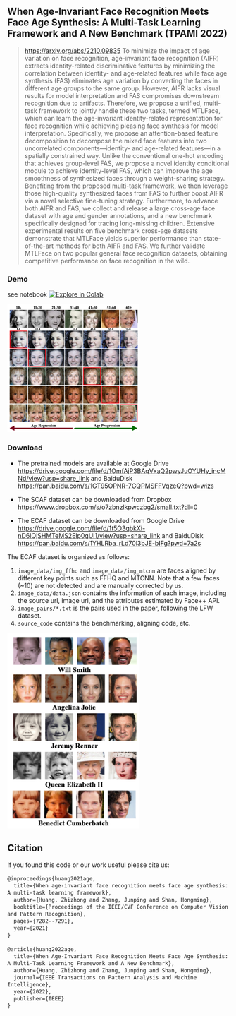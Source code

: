 ## When Age-Invariant Face Recognition Meets Face Age Synthesis: A Multi-Task Learning Framework and A New Benchmark (TPAMI 2022)
> https://arxiv.org/abs/2210.09835
> To minimize the impact of age variation on face recognition, age-invariant face recognition (AIFR) extracts identity-related discriminative features by minimizing the correlation between identity- and age-related features while face age synthesis (FAS) eliminates age variation by converting the faces in different age groups to the same group. However, AIFR lacks visual results for model interpretation and FAS compromises downstream recognition due to artifacts. Therefore, we propose a unified, multi-task framework to jointly handle these two tasks, termed MTLFace, which can learn the age-invariant identity-related representation for face recognition while achieving pleasing face synthesis for model interpretation. Specifically, we propose an attention-based feature decomposition to decompose the mixed face features into two uncorrelated components—identity- and age-related features—in a spatially constrained way. Unlike the conventional one-hot encoding that achieves group-level FAS, we propose a novel identity conditional module to achieve identity-level FAS, which can improve the age smoothness of synthesized faces through a weight-sharing strategy. Benefiting from the proposed multi-task framework, we then leverage those high-quality synthesized faces from FAS to further boost AIFR via a novel selective fine-tuning strategy. Furthermore, to advance both AIFR and FAS, we collect and release a large cross-age face dataset with age and gender annotations, and a new benchmark specifically designed for tracing long-missing children. Extensive experimental results on five benchmark cross-age datasets demonstrate that MTLFace yields superior performance than state-of-the-art methods for both AIFR and FAS. We further validate MTLFace on two popular general face recognition datasets, obtaining competitive performance on face recognition in the wild.

### Demo
see notebook [![Explore in Colab](https://colab.research.google.com/assets/colab-badge.svg)](https://colab.research.google.com/github/Hzzone/MTLFace/blob/master/python_package/notebook/example.ipynb)

<img src='fig2.png' style='width: 300px'>

### Download

* The pretrained models are available at Google Drive https://drive.google.com/file/d/1OmfAjP3BAqVxaQ2pwyJuOYUHy_incMNd/view?usp=share_link and BaiduDisk https://pan.baidu.com/s/1GT95OPNR-7GQPMSFFVqzeQ?pwd=wizs

* The SCAF dataset can be downloaded from Dropbox https://www.dropbox.com/s/o7zbnzlkpwczbg2/small.txt?dl=0

* The ECAF dataset can be downloaded from Google Drive https://drive.google.com/file/d/1t5O3qbkXi-nD6lQjSHMTeMS2Elp0qUi1/view?usp=share_link and BaiduDisk https://pan.baidu.com/s/1YHLRba_rLd70l3bJE-bIFg?pwd=7a2s

The ECAF dataset is organized as follows:
1. `image_data/img_ffhq` and `image_data/img_mtcnn` are faces aligned by different key points such as FFHQ and MTCNN. Note that a few faces (~10) are not detected and are manually corrected by us.
2. `image_data/data.json` contains the information of each image, including the source url, image url, and the attributes estimated by Face++ API.
3. `image_pairs/*.txt` is the pairs used in the paper, following the LFW dataset.
4. `source_code` contains the benchmarking, aligning code, etc.

<img src='fig1.png' style='width: 300px'>

## Citation

If you found this code or our work useful please cite us:

```
@inproceedings{huang2021age,
  title={When age-invariant face recognition meets face age synthesis: A multi-task learning framework},
  author={Huang, Zhizhong and Zhang, Junping and Shan, Hongming},
  booktitle={Proceedings of the IEEE/CVF Conference on Computer Vision and Pattern Recognition},
  pages={7282--7291},
  year={2021}
}

@article{huang2022age,
  title={When Age-Invariant Face Recognition Meets Face Age Synthesis: A Multi-Task Learning Framework and A New Benchmark},
  author={Huang, Zhizhong and Zhang, Junping and Shan, Hongming},
  journal={IEEE Transactions on Pattern Analysis and Machine Intelligence},
  year={2022},
  publisher={IEEE}
}
```